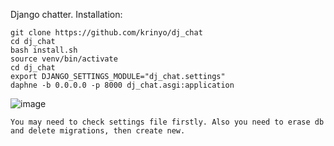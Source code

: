 Django chatter.
Installation:

    git clone https://github.com/krinyo/dj_chat
    cd dj_chat
    bash install.sh
    source venv/bin/activate
    cd dj_chat
    export DJANGO_SETTINGS_MODULE="dj_chat.settings"
    daphne -b 0.0.0.0 -p 8000 dj_chat.asgi:application

![image](https://github.com/krinyo/dj_chat/assets/57134381/a74bdd7e-5b99-4231-85b8-17c7976a8fe7)


    You may need to check settings file firstly. Also you need to erase db and delete migrations, then create new.
